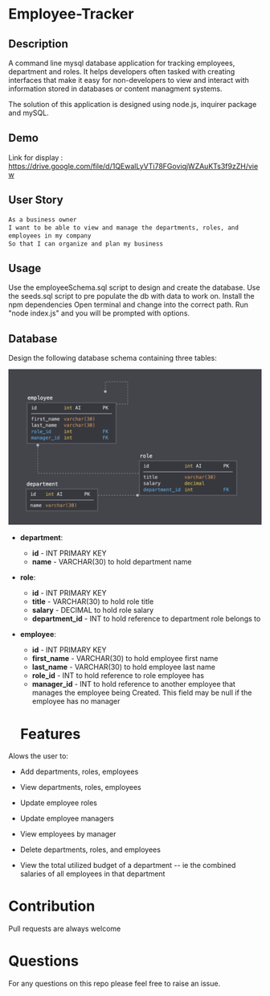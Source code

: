 # Employee-Tracker

## Description

A command line mysql database application for tracking employees, department and roles. It helps developers often tasked with creating interfaces that make it easy for non-developers to view and interact with information stored in databases or content managment systems.

The solution of this application is designed using node.js, inquirer package and mySQL.

## Demo

Link for display : https://drive.google.com/file/d/1QEwalLyVTi78FGoviqjWZAuKTs3f9zZH/view

## User Story

```
As a business owner
I want to be able to view and manage the departments, roles, and employees in my company
So that I can organize and plan my business
```

## Usage

Use the employeeSchema.sql script to design and create the database.
Use the seeds.sql script to pre populate the db with data to work on.
Install the npm dependencies
Open  terminal and change into the correct path. Run "node index.js" and you will be prompted with options.

## Database


Design the following database schema containing three tables:

![Database Schema](assets/images/schema.png)

* **department**:

  * **id** - INT PRIMARY KEY
  * **name** - VARCHAR(30) to hold department name

* **role**:

  * **id** - INT PRIMARY KEY
  * **title** -  VARCHAR(30) to hold role title
  * **salary** -  DECIMAL to hold role salary
  * **department_id** -  INT to hold reference to department role belongs to

* **employee**:

  * **id** - INT PRIMARY KEY
  * **first_name** - VARCHAR(30) to hold employee first name
  * **last_name** - VARCHAR(30) to hold employee last name
  * **role_id** - INT to hold reference to role employee has
  * **manager_id** - INT to hold reference to another employee that manages the employee being Created. This field may be null if the employee has no manager


  # Features

Alows the user to:

  * Add departments, roles, employees

  * View departments, roles, employees

  * Update employee roles

  * Update employee managers

  * View employees by manager

  * Delete departments, roles, and employees

  * View the total utilized budget of a department -- ie the combined salaries of all employees in that department


# Contribution
  Pull requests are always welcome

# Questions
 For any questions on this repo please feel free to raise an issue.    


